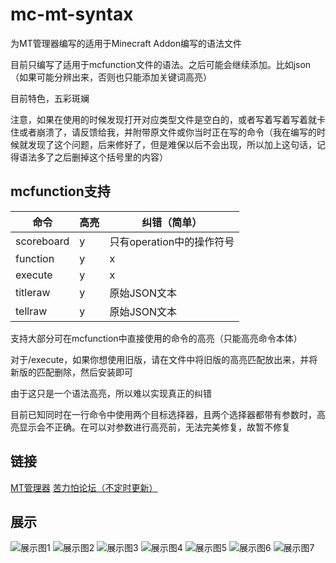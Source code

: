 # mc-mt-syntax

为MT管理器编写的适用于Minecraft Addon编写的语法文件

目前只编写了适用于mcfunction文件的语法。之后可能会继续添加。比如json（如果可能分辨出来，否则也只能添加关键词高亮）

目前特色，五彩斑斓

注意，如果在使用的时候发现打开对应类型文件是空白的，或者写着写着写着就卡住或者崩溃了，请反馈给我，并附带原文件或你当时正在写的命令（我在编写的时候就发现了这个问题，后来修好了，但是难保以后不会出现，所以加上这句话，记得语法多了之后删掉这个括号里的内容）

## mcfunction支持

|命令       |高亮|纠错（简单）               |
|--------------------|-------|--------------------------------------------------|
|scoreboard|y   |只有operation中的操作符号  |
|function   |y   |x                             |
|execute    |y   |x                            |
|titleraw    |y   |原始JSON文本               |
|tellraw     |y   |原始JSON文本               |

支持大部分可在mcfunction中直接使用的命令的高亮（只能高亮命令本体）

对于/execute，如果你想使用旧版，请在文件中将旧版的高亮匹配放出来，并将新版的匹配删除，然后安装即可

由于这只是一个语法高亮，所以难以实现真正的纠错

目前已知同时在一行命令中使用两个目标选择器，且两个选择器都带有参数时，高亮显示会不正确。在可以对参数进行高亮前，无法完美修复，故暂不修复

## 链接

[MT管理器](https://www.coolapk.com/apk/bin.mt.plus)
[苦力怕论坛（不定时更新）](https://klpbbs.com/thread-56633-1-1.html)

## 展示

![展示图1](./img/1.jpg)
![展示图2](./img/2.jpg)
![展示图3](./img/3.jpg)
![展示图4](./img/4.jpg)
![展示图5](./img/5.jpg)
![展示图6](./img/6.jpg)
![展示图7](./img/7.jpg)

